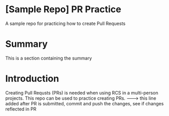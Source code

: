 # [Sample Repo] PR Practice
A sample repo for practicing how to create Pull Requests
# Summary
This is a section containing the summary
# Introduction
Creating Pull Requsts (PRs) is needed when using RCS in a multi-person projects.
This repo can be used to practice creating PRs.
---> this line added after PR is submitted, commit and push the changes, see if changes reflected in PR

